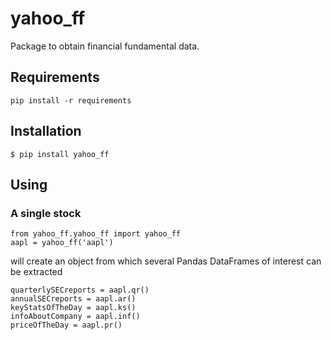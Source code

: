# yahoo_ff
Package to obtain financial fundamental data.

## Requirements
```
pip install -r requirements
```

## Installation
```
$ pip install yahoo_ff

```

## Using

### A single stock
```
from yahoo_ff.yahoo_ff import yahoo_ff
aapl = yahoo_ff('aapl')
```
will create an object from which several Pandas DataFrames of interest can be extracted
```
quarterlySECreports = aapl.qr()
annualSECreports = aapl.ar()
keyStatsOfTheDay = aapl.ks()
infoAboutCompany = aapl.inf()
priceOfTheDay = aapl.pr()
```
